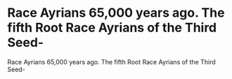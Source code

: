 # Race Ayrians 65,000 years ago. The fifth Root Race Ayrians of the Third Seed-

Race Ayrians 65,000 years ago. The fifth Root Race Ayrians of the Third Seed-